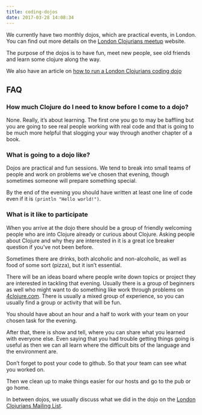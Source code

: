 ```yaml
---
title: coding-dojos
date: 2017-03-28 14:08:34
---
```


We currently have two monthly dojos, which are practical events, in London. You can find out more details on the [London Clojurians meetup](https://meetup.com/London-Clojurians/) website.

The purpose of the dojos is to have fun, meet new people, see old friends and learn some clojure along the way.

We also have an article on [how to run a London Clojurians coding dojo](how-to-run-a-london-clojurians-coding-dojo.html)

## FAQ

### How much Clojure do I need to know before I come to a dojo?

None. Really, it’s about learning. The first one you go to may be baffling but you are going to see real people working with real code and that is going to be much more helpful that slogging your way through another chapter of a book.


### What is going to a dojo like?

Dojos are practical and fun sessions. We tend to break into small teams of people and work on problems we’ve chosen that evening, though sometimes someone will prepare something special.

By the end of the evening you should have written at least one line of code even if it is `(println "Hello world!")`.

### What is it like to participate

When you arrive at the dojo there should be a group of friendly welcoming people who are into Clojure already or curious about Clojure. Asking people about Clojure and why they are interested in it is a great ice breaker question if you’ve not been before.

Sometimes there are drinks, both alcoholic and non-alcoholic, as well as food of some sort (pizza), but it isn’t essential.

There will be an ideas board where people write down topics or project they are interested in tackling that evening. Usually there is a group of beginners as well who might want to do something like work through problems on [4clojure.com](https://4clojure.com). There is usually a mixed group of experience, so you can usually find a group or activity that will be fun.

You should have about an hour and a half to work with your team on your chosen task for the evening.

After that, there is show and tell, where you can share what you learned with everyone else. Even saying that you had trouble getting things going is useful as then we can all learn where the difficult bits of the language and the environment are.

Don’t forget to post your code to github. So that your team can see what you worked on.

Then we clean up to make things easier for our hosts and go to the pub or go home.

In between dojos, we usually discuss what we did in the dojo on the [London Clojurians Mailing List](http://groups.google.com/group/london-clojurians).
